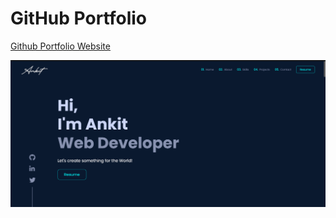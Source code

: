 # GitHub Portfolio

<a href="https://github2k10.github.io/" target="_blanck">Github Portfolio Website</a>

<img src=".\data\portfolio.png"> </img>